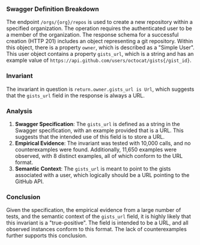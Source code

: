 ### Swagger Definition Breakdown
The endpoint `/orgs/{org}/repos` is used to create a new repository within a specified organization. The operation requires the authenticated user to be a member of the organization. The response schema for a successful creation (HTTP 201) includes an object representing a git repository. Within this object, there is a property `owner`, which is described as a "Simple User". This user object contains a property `gists_url`, which is a string and has an example value of `https://api.github.com/users/octocat/gists{/gist_id}`.

### Invariant
The invariant in question is `return.owner.gists_url is Url`, which suggests that the `gists_url` field in the response is always a URL.

### Analysis
1. **Swagger Specification**: The `gists_url` is defined as a string in the Swagger specification, with an example provided that is a URL. This suggests that the intended use of this field is to store a URL.
2. **Empirical Evidence**: The invariant was tested with 10,000 calls, and no counterexamples were found. Additionally, 11,650 examples were observed, with 8 distinct examples, all of which conform to the URL format.
3. **Semantic Context**: The `gists_url` is meant to point to the gists associated with a user, which logically should be a URL pointing to the GitHub API.

### Conclusion
Given the specification, the empirical evidence from a large number of tests, and the semantic context of the `gists_url` field, it is highly likely that this invariant is a "true-positive". The field is intended to be a URL, and all observed instances conform to this format. The lack of counterexamples further supports this conclusion.
